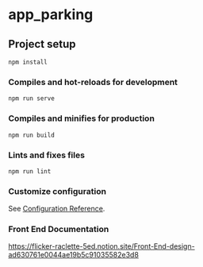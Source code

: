 # app_parking

## Project setup
```
npm install
```

### Compiles and hot-reloads for development
```
npm run serve
```

### Compiles and minifies for production
```
npm run build
```

### Lints and fixes files
```
npm run lint
```

### Customize configuration
See [Configuration Reference](https://cli.vuejs.org/config/).

### Front End Documentation
https://flicker-raclette-5ed.notion.site/Front-End-design-ad630761e0044ae19b5c91035582e3d8
